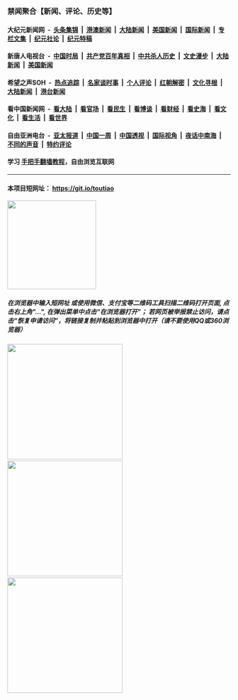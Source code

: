 ### 禁闻聚合【新闻、评论、历史等】

#### 大纪元新闻网 &nbsp;-&nbsp; [头条集锦](indexes/E头条集锦.md?t=03140031) &nbsp;|&nbsp; [港澳新闻](indexes/E港澳新闻.md?t=03140031)  &nbsp;|&nbsp; [大陆新闻](indexes/E大陆新闻.md?t=03140031) &nbsp;|&nbsp; [美国新闻](indexes/E美国新闻.md?t=03140031) &nbsp;|&nbsp; [国际新闻](indexes/E国际新闻.md?t=03140031) &nbsp;|&nbsp; [专栏文集](indexes/E专栏文集.md?t=03140031) &nbsp;|&nbsp; [纪元社论](indexes/E纪元社论.md?t=03140031) &nbsp;|&nbsp; [纪元特稿](indexes/E纪元特稿.md?t=03140031) 

#### 新唐人电视台 &nbsp;-&nbsp; [中国时局](indexes/N中国时局.md?t=03140031) &nbsp;|&nbsp; [共产党百年真相](indexes/N共产党百年真相.md?t=03140031) &nbsp;|&nbsp; [中共杀人历史](indexes/N中共杀人历史.md?t=03140031) &nbsp;|&nbsp; [文史漫步](indexes/N文史漫步.md?t=03140031) &nbsp;|&nbsp; [大陆新闻](indexes/N大陆新闻.md?t=03140031) &nbsp;|&nbsp; [美国新闻](indexes/N美国新闻.md?t=03140031)

#### 希望之声SOH &nbsp;-&nbsp; [热点追踪](indexes/H热点追踪.md?t=03140031) &nbsp;|&nbsp; [名家谈时事](indexes/H名家谈时事.md?t=03140031) &nbsp;|&nbsp; [个人评论](indexes/H个人评论.md?t=03140031)  &nbsp;|&nbsp; [红朝解密](indexes/H红朝解密.md?t=03140031) &nbsp;|&nbsp; [文化寻根](indexes/H文化寻根.md?t=03140031) &nbsp;|&nbsp; [大陆新闻](indexes/H大陆新闻.md?t=03140031) &nbsp;|&nbsp; [港台新闻](indexes/H港台新闻.md?t=03140031)

#### 看中国新闻网 &nbsp;-&nbsp; [看大陆](indexes/S看大陆.md?t=03140031) &nbsp;|&nbsp; [看官场](indexes/S看官场.md?t=03140031) &nbsp;|&nbsp; [看民生](indexes/S看民生.md?t=03140031)  &nbsp;|&nbsp; [看博谈](indexes/S看博谈.md?t=03140031) &nbsp;|&nbsp; [看财经](indexes/S看财经.md?t=03140031) &nbsp;|&nbsp; [看史海](indexes/S看史海.md?t=03140031) &nbsp;|&nbsp; [看文化](indexes/S看文化.md?t=03140031) &nbsp;|&nbsp; [看生活](indexes/S看生活.md?t=03140031) &nbsp;|&nbsp; [看世界](indexes/S看世界.md?t=03140031)

#### 自由亚洲电台 &nbsp;-&nbsp; [亚太报道](indexes/R亚太报道.md?t=03140031) &nbsp;|&nbsp; [中国一周](indexes/R中国一周.md?t=03140031) &nbsp;|&nbsp; [中国透视](indexes/R中国透视.md?t=03140031)  &nbsp;|&nbsp; [国际视角](indexes/R国际视角.md?t=03140031) &nbsp;|&nbsp; [夜话中南海](indexes/R夜话中南海.md?t=03140031) &nbsp;|&nbsp; [不同的声音](indexes/R不同的声音.md?t=03140031) &nbsp;|&nbsp; [特约评论](indexes/R特约评论.md?t=03140031)

#### 学习 [手把手翻墙教程](https://github.com/gfw-breaker/guides/wiki)，自由浏览互联网

----

#### 本项目短网址： https://git.io/toutiao
<img src="https://raw.githubusercontent.com/gfw-breaker/banned-news/master/scripts/img/qr.png" width="200px"/>  

##### 在浏览器中输入短网址 或使用微信、支付宝等二维码工具扫描二维码打开页面, 点击右上角"...", 在弹出菜单中点击“在浏览器打开”； 若网页被举报禁止访问，请点击“恢复申请访问”，将链接复制并粘贴到浏览器中打开（请不要使用QQ或360浏览器）

<img src="https://raw.githubusercontent.com/gfw-breaker/banned-news/master/scripts/img/1.png" width="260px"/> &nbsp; <img src="https://raw.githubusercontent.com/gfw-breaker/banned-news/master/scripts/img/2.png" width="260px"/> &nbsp; <img src="https://raw.githubusercontent.com/gfw-breaker/banned-news/master/scripts/img/3.png" width="260px"/>
